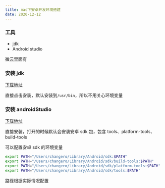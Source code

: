 ```yaml
---
title: mac下安卓开发环境搭建
date: 2020-12-12
---
```


### 工具

- jdk
- Android studio

微云里面有

### 安装 jdk

[下载地址](https://www.kagura.me/dev/20200424112618.html)

直接点击安装，默认安装到`/usr/bin`，所以不用关心环境变量

### 安装 androidStudio

[下载地址](https://developer.android.google.cn/studio)

直接安装，打开的时候默认会安装安卓 sdk 包，包含 tools、platform-tools、build-tools

可以配置安卓 sdk 的环境变量

```bash
export PATH="/Users/changero/Library/Android/sdk:$PATH"
export PATH="/Users/changero/Library/Android/sdk/build-tools:$PATH"
export PATH="/Users/changero/Library/Android/sdk/platform-tools:$PATH"
export PATH="/Users/changero/Library/Android/sdk/tools:$PATH"

```

路径根据实际情况配置
